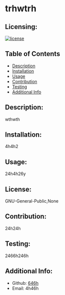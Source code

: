 
  # trhwtrh

  ## Licensing:
  [![license](https://img.shields.io/badge/license-GNU-General-Public,None-blue)](https://shields.io)

  ## Table of Contents 
  - [Description](#description)
  - [Installation](#installation)
  - [Usage](#usage)
  - [Contribution](#contribution)
  - [Testing](#testing)
  - [Additional Info](#additional-info)

  ## Description:
  wthwth

  ## Installation:
  4h4h2

  ## Usage:
  24h4h26y

  ## License:
  GNU-General-Public,None

  ## Contribution:
  24h24h

  ## Testing:
  2466h246h

  ## Additional Info:
  - Github: [646h](https://github.com/646h)
  - Email: 4h46h 
